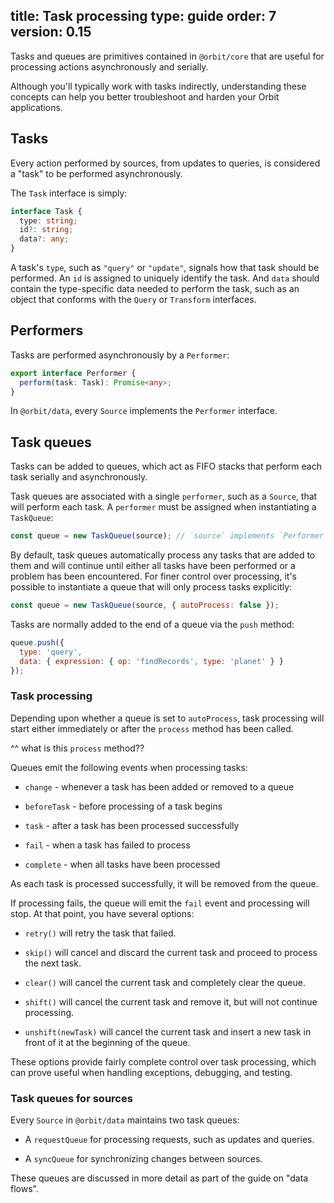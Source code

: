 title: Task processing
type: guide
order: 7
version: 0.15
---

Tasks and queues are primitives contained in `@orbit/core` that are useful for
processing actions asynchronously and serially.

Although you'll typically work with tasks indirectly, understanding these
concepts can help you better troubleshoot and harden your Orbit applications.

## Tasks

Every action performed by sources, from updates to queries, is considered a
"task" to be performed asynchronously.

The `Task` interface is simply:

```typescript
interface Task {
  type: string;
  id?: string;
  data?: any;
}
```

A task's `type`, such as `"query"` or `"update"`, signals how that task should
be performed. An `id` is assigned to uniquely identify the task. And `data`
should contain the type-specific data needed to perform the task, such as an
object that conforms with the `Query` or `Transform` interfaces.

## Performers

Tasks are performed asynchronously by a `Performer`:

```typescript
export interface Performer {
  perform(task: Task): Promise<any>;
}
```

In `@orbit/data`, every `Source` implements the `Performer` interface.

## Task queues

Tasks can be added to queues, which act as FIFO stacks that perform each task
serially and asynchronously.

Task queues are associated with a single `performer`, such as a `Source`, that
will perform each task. A `performer` must be assigned when instantiating a
`TaskQueue`:

```javascript
const queue = new TaskQueue(source); // `source` implements `Performer`
```

By default, task queues automatically process any tasks that are added to them
and will continue until either all tasks have been performed or a problem has
been encountered. For finer control over processing, it's possible to
instantiate a queue that will only process tasks explicitly:

```javascript
const queue = new TaskQueue(source, { autoProcess: false });
```

Tasks are normally added to the end of a queue via the `push` method:

```javascript
queue.push({
  type: 'query',
  data: { expression: { op: 'findRecords', type: 'planet' } }
});
```

### Task processing

Depending upon whether a queue is set to `autoProcess`, task processing will
start either immediately or after the `process` method has been called.

^^ what is this `process` method??

Queues emit the following events when processing tasks:

* `change` - whenever a task has been added or removed to a queue

* `beforeTask` - before processing of a task begins

* `task` - after a task has been processed successfully

* `fail` - when a task has failed to process

* `complete` - when all tasks have been processed

As each task is processed successfully, it will be removed from the queue.

If processing fails, the queue will emit the `fail` event and processing will
stop. At that point, you have several options:

* `retry()` will retry the task that failed.

* `skip()` will cancel and discard the current task and proceed to
  process the next task.

* `clear()` will cancel the current task and completely clear the queue.

* `shift()` will cancel the current task and remove it, but will not continue
  processing.

* `unshift(newTask)` will cancel the current task and insert a new task in front
  of it at the beginning of the queue.

These options provide fairly complete control over task processing, which can
prove useful when handling exceptions, debugging, and testing.

### Task queues for sources

Every `Source` in `@orbit/data` maintains two task queues:

* A `requestQueue` for processing requests, such as updates and queries.

* A `syncQueue` for synchronizing changes between sources.

These queues are discussed in more detail as part of the guide on "data flows".
